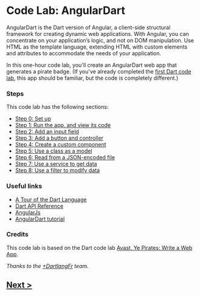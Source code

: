 Code Lab: AngularDart
=================

AngularDart is the Dart version of Angular,
a client-side structural framework for creating dynamic web applications.
With Angular, you can concentrate on your application’s logic, and not on DOM manipulation.
Use HTML as the template language, extending HTML with custom elements and attributes
to accommodate the needs of your application.

In this one-hour code lab, you'll create an AngularDart web app
that generates a pirate badge.
(If you've already completed the [first Dart code lab](https://www.dartlang.org/codelabs/darrrt/),
this app should be familiar, but the code is completely different.)

<!-- put screenshot here? -->


### Steps

This code lab has the following sections:

* [Step 0: Set up](docs/step-0.md)
* [Step 1: Run the app, and view its code](docs/step-1.md)
* [Step 2: Add an input field](docs/step-2.md)
* [Step 3: Add a button and controller](docs/step-3.md)
* [Step 4: Create a custom component](docs/step-4.md)
* [Step 5: Use a class as a model](docs/step-5.md)
* [Step 6: Read from a JSON-encoded file](docs/step-6.md)
* [Step 7: Use a service to get data](docs/step-7.md)
* [Step 8: Use a filter to modify data](docs/step-8.md)


### Useful links

- [A Tour of the Dart Language][2]
- [Dart API Reference][3]
- [AngularJs][4]
- [AngularDart tutorial][5]


### Credits

This code lab is based on the Dart code lab
[Avast, Ye Pirates: Write a Web App](https://www.dartlang.org/codelabs/darrrt/).

_Thanks to the [+DartlangFr](http://gplus.to/dartlangfr) team._  

## [Next >](docs/step-0.md)

  [1]: https://www.dartlang.org/
  [2]: https://www.dartlang.org/docs/dart-up-and-running/contents/ch02.html
  [3]: http://api.dartlang.org/docs/channels/stable/latest/
  [4]: http://angularjs.org/
  [5]: https://github.com/angular/angular.dart.tutorial
